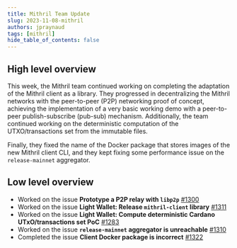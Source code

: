 ```yaml
---
title: Mithril Team Update
slug: 2023-11-08-mithril
authors: jpraynaud
tags: [mithril]
hide_table_of_contents: false
---
```


## High level overview

This week, the Mithril team continued working on completing the adaptation of the Mithril client as a library. They progressed in decentralizing the Mithril networks with the peer-to-peer (P2P) networking proof of concept, achieving the implementation of a very basic working demo with a peer-to-peer publish-subscribe (pub-sub) mechanism. Additionally, the team continued working on the deterministic computation of the UTXO/transactions set from the immutable files.

Finally, they fixed the name of the Docker package that stores images of the new Mithril client CLI, and they kept fixing some performance issue on the `release-mainnet` aggregator.

## Low level overview
- Worked on the issue **Prototype a P2P relay with `libp2p`** [#1300](https://github.com/input-output-hk/mithril/issues/1300)
- Worked on the issue **Light Wallet: Release `mithril-client` library** [#1311](https://github.com/input-output-hk/mithril/issues/1311)
- Worked on the issue **Light Wallet: Compute deterministic Cardano UTxO/transactions set PoC** [#1283](https://github.com/input-output-hk/mithril/issues/1283)
- Worked on the issue **`release-mainnet` aggregator is unreachable** [#1310](https://github.com/input-output-hk/mithril/issues/1310)
- Completed the issue **Client Docker package is incorrect** [#1322](https://github.com/input-output-hk/mithril/issues/1322)

